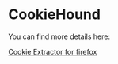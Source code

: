 # CookieHound


You can find more details here:

[Cookie Extractor for firefox](https://san3ncrypt3d.com/2023/12/15/cookie/)
